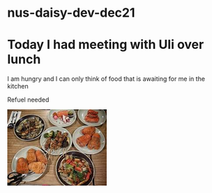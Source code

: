 # nus-daisy-dev-dec21
# Today I had meeting with Uli over lunch 
I am hungry and I can only think of food that is awaiting for me in the kitchen



Refuel needed


![](food.jpg)

